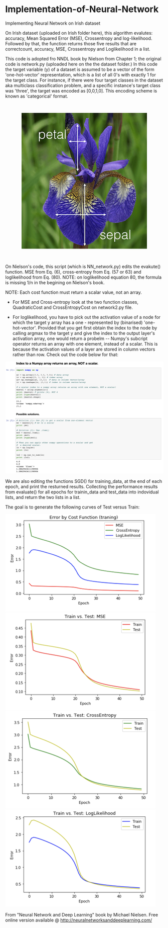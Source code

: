# Implementation-of-Neural-Network
Implementing Neural Network on Irish dataset 

On Irish dataset (uploaded on Irish folder here), this algorithm evalutes: accuracy, Mean Squared Error (MSE), Crossentropy and log-likelihood. Followed by that, the function returns those five results that are correctcount, accuracy, MSE, Crossentropy and Loglikelihood in a list.


This code is adopted fro NNDL book by Nielson from Chapter 1; the original code is network.py (uploaded here on the the dataset folder.) In this code the target variable (y) of a dataset is assumed to be a vector of the form 'one-hot-vector' representation, which is a list of all 0's with exactly 1 for the target class. For instance, if there were four target classes in the dataset aka multiclass classification problem, and a specific instance's target class was 'three', the target was encoded as [0,0,1,0]. This encoding scheme is known as 'categorical' format. 

<br>
<p align="center">
<img src = "images/IRISH.png">
 </p>
<br>

On Nielson's code, this script (which is NN_network.py) edits the evakute() function. MSE from Eq. (6), cross-entropy from Eq. (57 or 63) and loglikelihood from Eq. (80). NOTE: on loglikelihood equation 80, the formula is missing 1/n in the begining on Nielson's book. 

NOTE: Each cost function must return a scalar value, not an array. 

- For MSE and Cross-entropy look at the two function classes, QuadraticCost and CrossEntropyCost on network2.py file.

- For loglikelihood, you have to pick out the activation value of a node for which the target y array has a one - represented by (binarised) 'one-hot-vector'. Provided that you get first obtain the index to the node by calling argmax to the target y and give the index to the output layer's activation array, one would return a probelm -- Numpy's subcript operator returns an array with one element, instead of a scalar. This is because the activation values of a layer are stored in column vectors rather than row. Check out the code below for that: 

<p align="center">
<img src = "images/row_column.png">
 </p>

We are also editing the functions SGD() for training_data, at the end of each epoch, and print the resturned results. 
Collecting the performance results from evaluate() for all epochs for trainin_data and test_data into indovidual lists, and return the two lists in a list. 

The goal is to generate the following curves of Test versus Train:


<img src = "images/error_cruves.png" width = "480" height = "310">
<img src = "images/test_v_train.png" width = "480" height = "310">

<img src = "images/test_v_train_1.png" width = "480" height = "310">

<img src = "images/test_v_train_2.png" width = "480" height = "310">



From "Neural Network and Deep Learning" book by Michael Nielsen. Free online version available @ http://neuralnetworksanddeeplearning.com/


